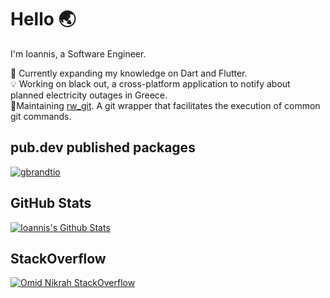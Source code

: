 
# Hello :earth_asia:
I'm Ioannis, a Software Engineer.

:dart: Currently expanding my knowledge on Dart and Flutter.  
:bulb: Working on black out, a cross-platform application to notify about planned electricity outages in Greece.  
:construction_worker:Maintaining [rw_git](https://pub.dev/packages/rw_git). A git wrapper that facilitates the execution of common git commands.

## pub.dev published packages
<a href="https://pub.dev/publishers/pub.gbrandtio.dev/packages">
<p align="left"> <img src="https://img.shields.io/badge/Published-Libraries-0175ca?style=for-the-badge&logo=flutter" alt="gbrandtio" /> </p>
<a/>

## GitHub Stats
[![Ioannis's Github Stats](https://github-readme-stats.vercel.app/api?username=gbrandtio&count_private=true&theme=default&show_icons=true)](https://github.com/felangel)


## StackOverflow
[![Omid Nikrah StackOverflow](https://github-readme-stackoverflow.vercel.app/?userID=6392398&layout=compact&theme=light)](https://stackoverflow.com/users/6392398/ioannis-brant-ioannidis)
